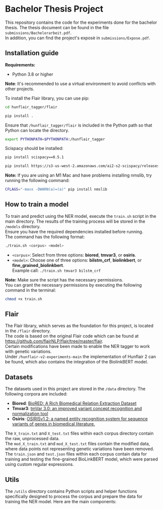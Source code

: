 # Bachelor Thesis Project

This repository contains the code for the experiments done for the bachelor thesis. The thesis document can be found in the file `submissions/Bachelorarbeit.pdf`. \
In addition, you can find the project's exposè in `submissions/Expose.pdf`.

## Installation guide
**Requirements:**
- Python 3.8 or higher

**Note**: It's recommended to use a virtual environment to avoid conflicts with other projects.

To install the Flair library, you can use pip:
```bash
cd hunflair_tagger/flair

pip install .
```
Ensure that ```/hunflair_tagger/flair``` is included in the Python path so that Python can locate the directory.
```bash
export PYTHONPATH=$PYTHONPATH:/hunflair_tagger
```
Scispacy should be installed:
```bash
pip install scispacy==0.5.1

pip install https://s3-us-west-2.amazonaws.com/ai2-s2-scispacy/releases/v0.5.1/en_core_sci_sm-0.5.1.tar.gz
```

**Note:** If you are using an M1 Mac and have problems installing nmslib, try running the following command:
```bash
CFLAGS="-mavx -DWARN(a)=(a)" pip install nmslib
```

## How to train a model
To train and predict using the NER model, execute the ```train.sh``` script in the main directory. The results of the training process will be stored in the ```/models``` directory. \
Ensure you have the required dependencies installed before running. \
The command has the following format:
```bash
./train.sh <corpus> <model>
```
* ```<corpus>```: Select from three options: **biored**, **tmvar3**, or **osiris**.
* ```<model>```: Choose one of three options: **bilstm_crf**, **biolinkbert**, or **fine_grained_biolinkbert**. \
Example call: ```./train.sh tmvar3 bilstm_crf```

**Note:** Make sure the script has the necessary permissions. \
You can grant the necessary permissions by executing the following command in the terminal:
```bash
chmod +x train.sh
```

## Flair
The Flair library, which serves as the foundation for this project, is located in the `/flair` directory. \
The code is based on the original Flair code which can be found at https://github.com/flairNLP/flair/tree/master/flair. \
Certain modifications have been made to enable the NER tagger to work with genetic variations.\
Under `/hunflair-v2-experiments-main` the implementation of Hunflair 2 can be found, which also contains the integration of the BiolinkBERT model.
<!-- For information about the changes, please have a look at `/flair/README.md`. -->

## Datasets
The datasets used in this project are stored in the `/data` directory. The following corpora are included:

- **Biored**: [BioRED: A Rich Biomedical Relation Extraction Dataset](https://doi.org/10.1093/bib/bbac282)
- **Tmvar3**: [tmVar 3.0: an improved variant concept recognition and normalization tool](https://doi.org/10.1093/bioinformatics/btac537)
- **Osiris**: [OSIRISv1.2: a named entity recognition system for sequence variants
  of genes in biomedical literature.](http://dx.doi.org/10.1186/1471-2105-9-84)

The `X_train.txt` and `X_test.txt` files within each corpus directory contain the raw, unprocessed data. \
The `mod_X_train.txt` and `mod_X_test.txt` files contain the modified data, where data points not representing genetic variations have been removed. \
The `train.json` and `test.json` files within each corpus contain data for training and testing the fine-grained BioLinkBERT model, which were parsed using custom regular expressions.

## Utils
The `/utils` directory contains Python scripts and helper functions specifically designed to process the corpus and prepare the data for training the NER model. Here are the main components: